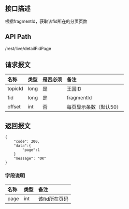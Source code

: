 ## 接口描述
根据fragmentId，获取该fid所在的分页页数

## API Path
/rest/live/detailFidPage

## 请求报文
|名称|类型|是否必须|备注|
|:-|:-|:-|:-|
|topicId|long|是|王国ID|
|fid|long|是|fragmentId|
|offset|int|否|每页显示条数（默认50）|

## 返回报文
	{
		"code": 200,
		"data":{
    		"page":1
		}
		"message": "OK"
	}

### 字段说明
|名称|类型|备注|
|:-|:-|:-|
|page|int|该fid所在页码|
    
